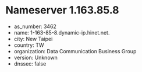 # Nameserver 1.163.85.8

* as_number: 3462
* name: 1-163-85-8.dynamic-ip.hinet.net.
* city: New Taipei
* country: TW
* organization: Data Communication Business Group
* version: Unknown
* dnssec: false
